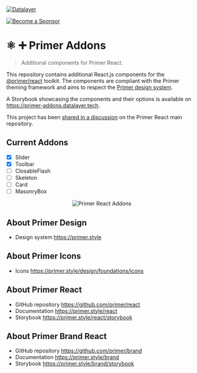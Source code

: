 [![Datalayer](https://assets.datalayer.design/datalayer-25.svg)](https://datalayer.io)

[![Become a Sponsor](https://img.shields.io/static/v1?label=Become%20a%20Sponsor&message=%E2%9D%A4&logo=GitHub&style=flat&color=1ABC9C)](https://github.com/sponsors/datalayer)

# ⚛️ ➕ Primer Addons

> Additional components for Primer React.

This repository contains additional React.js components for the [@primer/react](https://github.com/primer/react) toolkit. The components are compliant with the Primer theming framework and aims to respect the [Primer design system](https://primer.style).

A Storybook showcasing the components and their options is available on https://primer-addons.datalayer.tech.

This project has been [shared in a discussion](https://github.com/primer/react/discussions/3297) on the Primer React main repository.

## Current Addons

- [x] Slider
- [x] Toolbar
- [ ] ClosableFlash
- [ ] Skeleton
- [ ] Card
- [ ] MasonryBox

<div align="center" style="text-align: center">
  <img alt="Primer React Addons" src="https://datalayer-examples.s3.amazonaws.com/primer-addons-example.png" />
</div>

## About Primer Design

- Design system https://primer.style

## About Primer Icons

- Icons https://primer.style/design/foundations/icons

## About Primer React

- GitHub repository https://github.com/primer/react
- Documentation https://primer.style/react
- Storybook https://primer.style/react/storybook

## About Primer Brand React

- GitHub repository https://github.com/primer/brand
- Documentation https://primer.style/brand
- Storybook https://primer.style/brand/storybook

